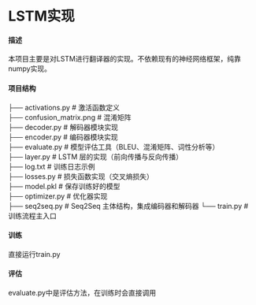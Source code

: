 # LSTM实现

#### 描述
本项目主要是对LSTM进行翻译器的实现。不依赖现有的神经网络框架，纯靠numpy实现。

#### 项目结构

├── activations.py        # 激活函数定义  
├── confusion_matrix.png  # 混淆矩阵  
├── decoder.py            # 解码器模块实现  
├── encoder.py            # 编码器模块实现  
├── evaluate.py           # 模型评估工具（BLEU、混淆矩阵、词性分析等）  
├── layer.py              # LSTM 层的实现（前向传播与反向传播）  
├── log.txt               # 训练日志示例  
├── losses.py             # 损失函数实现（交叉熵损失）  
├── model.pkl             # 保存训练好的模型  
├── optimizer.py          # 优化器实现  
├── seq2seq.py            # Seq2Seq 主体结构，集成编码器和解码器
└── train.py              # 训练流程主入口  


#### 训练
直接运行train.py

#### 评估
evaluate.py中是评估方法，在训练时会直接调用
